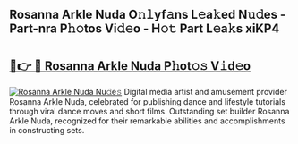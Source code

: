 ## Rosanna Arkle Nuda O𝚗𝚕yf𝚊ns L𝚎a𝚔ed N𝚞𝚍es - Part-nra P𝚑𝚘tos Vi𝚍𝚎o - H𝚘𝚝 Part L𝚎a𝚔s xiKP4

# <h2><a href="http://kfc5uzr.oniu.top/?m=Rosanna+Arkle+Nuda">🔗👉 🔴 Rosanna Arkle Nuda P𝚑ot𝚘𝚜 V𝚒d𝚎o</a></h2>

[![Rosanna Arkle Nuda Nu𝚍e𝚜](https://i.imgur.com/0qMVB7G.gif)](http://kfc5uzr.oniu.top/?m=Rosanna+Arkle+Nuda)
Digital media artist and amusement provider Rosanna Arkle Nuda, celebrated for publishing dance and lifestyle tutorials through viral dance moves and short films. Outstanding set builder Rosanna Arkle Nuda, recognized for their remarkable abilities and accomplishments in constructing sets.  
